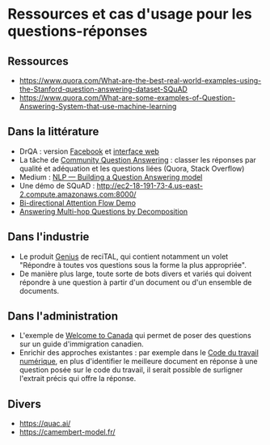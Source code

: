 # Ressources et cas d'usage pour les questions-réponses

## Ressources
- https://www.quora.com/What-are-the-best-real-world-examples-using-the-Stanford-question-answering-dataset-SQuAD
- https://www.quora.com/What-are-some-examples-of-Question-Answering-System-that-use-machine-learning

## Dans la littérature
* DrQA : version [Facebook](https://github.com/facebookresearch/DrQA#quick-start-demo) et [interface web](https://github.com/zaghaghi/drqa-webui)
* La tâche de [Community Question Answering](https://www.csail.mit.edu/research/community-question-answering) : classer les réponses par qualité et adéquation et les questions liées (Quora, Stack Overflow)
* Medium : [NLP — Building a Question Answering model](https://towardsdatascience.com/nlp-building-a-question-answering-model-ed0529a68c54)
* Une démo de SQuAD : http://ec2-18-191-73-4.us-east-2.compute.amazonaws.com:8000/
* [Bi-directional Attention Flow Demo](http://35.165.153.16:1995/)
* [Answering Multi-hop Questions by Decomposition](http://allgood.cs.washington.edu:2019/)

## Dans l'industrie
- Le produit [Genius](https://recital.ai/solutions/genius/) de reciTAL, qui contient notamment un volet "Répondre à toutes vos questions sous la forme la plus appropriée".
- De manière plus large, toute sorte de bots divers et variés qui doivent répondre à une question à partir d'un document ou d'un ensemble de documents.

## Dans l'administration
- L'exemple de [Welcome to Canada](https://www.microsoft.com/en-us/research/welcome-to-canada-demo/) qui permet de poser des questions sur un guide d'immigration canadien.
- Enrichir des approches existantes : par exemple dans le [Code du travail numérique](https://code.travail.gouv.fr/), en plus d'identifier le meilleure document en réponse à une question posée sur le code du travail, il serait possible de surligner l'extrait précis qui offre la réponse.

## Divers
* https://quac.ai/
* https://camembert-model.fr/
